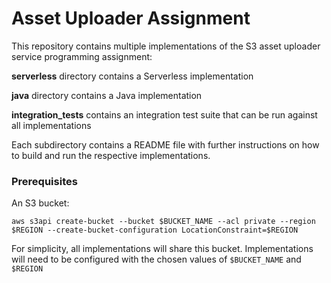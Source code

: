 Asset Uploader Assignment
=========================

This repository contains multiple implementations of the S3 asset uploader service programming assignment:

**serverless** directory contains a Serverless implementation

**java** directory contains a Java implementation

**integration_tests** contains an integration test suite that can be run against all implementations 

Each subdirectory contains a README file with further instructions on how to build and run the respective implementations.

### Prerequisites

An S3 bucket:

```
aws s3api create-bucket --bucket $BUCKET_NAME --acl private --region $REGION --create-bucket-configuration LocationConstraint=$REGION 
```

For simplicity, all implementations will share this bucket. Implementations will need to be configured with the chosen values of `$BUCKET_NAME` and `$REGION`